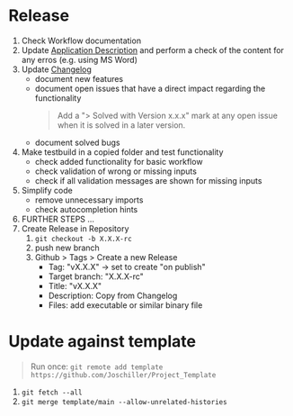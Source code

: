 # Release

1. Check Workflow documentation
2. Update [Application Description](./Application%20Description.md) and perform a check of the content for any erros (e.g. using MS Word)
3. Update [Changelog](./Changelog.md)
   - document new features
   - document open issues that have a direct impact regarding the functionality
     > Add a "> Solved with Version x.x.x" mark at any open issue when it is solved in a later version.
   - document solved bugs
4. Make testbuild in a copied folder and test functionality
   - check added functionality for basic workflow
   - check validation of wrong or missing inputs
   - check if all validation messages are shown for missing inputs
5. Simplify code
   - remove unnecessary imports
   - check autocompletion hints
6. FURTHER STEPS ...
7. Create Release in Repository
   1. `git checkout -b X.X.X-rc`
   2. push new branch
   3. Github > Tags > Create a new Release
      - Tag: "vX.X.X" -> set to create "on publish"
      - Target branch: "X.X.X-rc"
      - Title: "vX.X.X"
      - Description: Copy from Changelog
      - Files: add executable or similar binary file

# Update against template

> Run once: `git remote add template https://github.com/Joschiller/Project_Template`

1. `git fetch --all`
2. `git merge template/main --allow-unrelated-histories`
